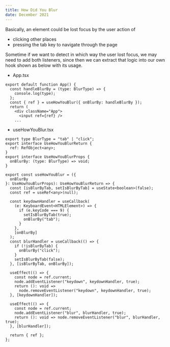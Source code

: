 ```yaml
---
title: How Did You Blur
date: December 2021
---
```


Basically, an element could be lost focus by the user action of

- clicking other places
- pressing the tab key to navigate through the page

Sometime if we want to detect in which way the user lost focus, we may need to add both listeners, since then we can extract that logic into our own hook shown as below with its usage.

- App.tsx

```tsx
export default function App() {
  const handleBlurBy = (type: BlurType) => {
    console.log(type);
  };
  const { ref } = useHowYouBlur({ onBlurBy: handleBlurBy });
  return (
    <div className="App">
      <input ref={ref} />
    ...
```

- useHowYouBlur.tsx

```tsx
export type BlurType = "tab" | "click";
export interface UseHowYouBlurReturn {
  ref: RefObject<any>;
}
export interface UseHowYouBlurProps {
  onBlurBy: (type: BlurType) => void;
}

export const useHowYouBlur = ({
  onBlurBy
}: UseHowYouBlurProps): UseHowYouBlurReturn => {
  const [isBlurByTab, setIsBlurByTab] = useState<boolean>(false);
  const ref = useRef<any>(null);

  const keydownHandler = useCallback(
    (e: KeyboardEvent<HTMLElement>) => {
      if (e.keyCode === 9) {
        setIsBlurByTab(true);
        onBlurBy("tab");
      }
    },
    [onBlurBy]
  );
  const blurHandler = useCallback(() => {
    if (!isBlurByTab) {
      onBlurBy("click");
    }
    setIsBlurByTab(false);
  }, [isBlurByTab, onBlurBy]);

  useEffect(() => {
    const node = ref.current;
    node.addEventListener("keydown", keydownHandler, true);
    return (): void =>
      node.removeEventListener("keydown", keydownHandler, true);
  }, [keydownHandler]);

  useEffect(() => {
    const node = ref.current;
    node.addEventListener("blur", blurHandler, true);
    return (): void => node.removeEventListener("blur", blurHandler, true);
  }, [blurHandler]);

  return { ref };
};
```
